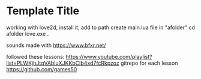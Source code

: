 # Template Title

working with love2d, install it, add to path
create main.lua file in "afolder"
cd afolder
love.exe .

sounds made with https://www.bfxr.net/

followed these lessons: https://www.youtube.com/playlist?list=PLWKjhJtqVAbluXJKKbCIb4xd7fcRkpzoz
gitrepo for each lesson https://github.com/games50


<!-- at part before sleep:
https://youtu.be/rBHusPevM5k?list=PLWKjhJtqVAbluXJKKbCIb4xd7fcRkpzoz&t=3280 -->

